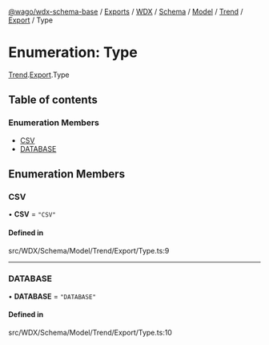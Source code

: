 [@wago/wdx-schema-base](../README.md) / [Exports](../modules.md) / [WDX](../modules/WDX.md) / [Schema](../modules/WDX.Schema.md) / [Model](../modules/WDX.Schema.Model.md) / [Trend](../modules/WDX.Schema.Model.Trend.md) / [Export](../modules/WDX.Schema.Model.Trend.Export.md) / Type

# Enumeration: Type

[Trend](../modules/WDX.Schema.Model.Trend.md).[Export](../modules/WDX.Schema.Model.Trend.Export.md).Type

## Table of contents

### Enumeration Members

- [CSV](WDX.Schema.Model.Trend.Export.Type.md#csv)
- [DATABASE](WDX.Schema.Model.Trend.Export.Type.md#database)

## Enumeration Members

### CSV

• **CSV** = ``"CSV"``

#### Defined in

src/WDX/Schema/Model/Trend/Export/Type.ts:9

___

### DATABASE

• **DATABASE** = ``"DATABASE"``

#### Defined in

src/WDX/Schema/Model/Trend/Export/Type.ts:10
